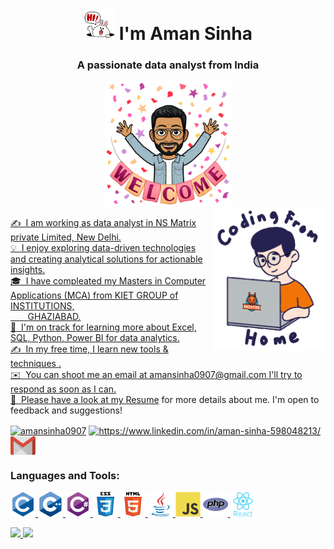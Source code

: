 <body>
<h1 align="center"><img src="https://github.com/amansinha0907/amansinha0907/blob/main/4AIB.gif" width="50"> I'm Aman Sinha</h1>
<h3 align="center">A passionate data analyst from India</h3>
<div id="header" align="center">
 <img width="200" src="https://github.com/amansinha0907/amansinha0907/blob/main/sticker.png">
 <!-- <img src="https://media.giphy.com/media/M9gbBd9nbDrOTu1Mqx/giphy.gif" width="100"/>-->
</div>
<!--<img src="https://github.com/amansinha0907/amansinha0907/blob/main/4AIB.gif" width="50"> <i> &nbsp;About </i>-->

<!--<p align="left"> <img src="https://komarev.com/ghpvc/?username=amansinha0907&label=Profile%20views&color=0e75b6&style=flat" alt="amansinha0907" /> </p>-->

<img alt="Night Coding" src="https://github.com/amansinha0907/amansinha0907/blob/main/giphy.gif" width="180px" align="right"/>

<p align="left"> <a href="https://twitter.com/amansinha0907" target="blank">
<!-- <img src="https://img.shields.io/twitter/follow/amansinha0907?logo=twitter&style=for-the-badge" alt="amansinha0907" /></a> --></p>
✍️ &nbsp;I am working as data analyst in NS Matrix private Limited, New Delhi.<br>
💡 &nbsp;I enjoy exploring data-driven technologies and creating analytical solutions for actionable insights.<br>
🎓 &nbsp;I have compleated my Masters in Computer Applications (MCA) from KIET GROUP of INSTITUTIONS, <BR> &nbsp;&nbsp; &nbsp; &nbsp;  GHAZIABAD.<br>
🌱 &nbsp;I'm on track for learning more about Excel, SQL, Python, Power BI for data analytics.<br>
✍️ &nbsp;In my free time, I learn new tools & techniques .<br>
✉️ &nbsp;You can shoot me an email at amansinha0907@gmail.com I'll try to respond as soon as I can.<br>
📄 &nbsp;Please have a look at my <a href="https://github.com/amansinha0907/Resume/blob/main/Aman%20Sinha%20New%20(1).pdf">Resume</a> for more details about me. I'm open to feedback and suggestions!


<!-- <a>💡  I enjoy exploring data-driven technologies and creating analytical solutions for actionable insights.<br>

🎓  I have completed my Master's in Computer Applications (MCA) from KIET Group of Institutions, Ghaziabad.</a>
<h3 align="left">Connect with me:</h3>-->

   <BR>
<p align="left">
<a href="https://twitter.com/amansinha0907" target="blank"><img align="center" src="https://raw.githubusercontent.com/rahuldkjain/github-profile-readme-generator/master/src/images/icons/Social/twitter.svg" alt="amansinha0907" height="30" width="40" /></a>
<a href="https://www.linkedin.com/in/aman-sinha-598048213/" target="blank"><img align="center" src="https://raw.githubusercontent.com/rahuldkjain/github-profile-readme-generator/master/src/images/icons/Social/linked-in-alt.svg" alt="https://www.linkedin.com/in/aman-sinha-598048213/" height="30" width="40" /></a>
 <a href="mailto:amansinha0907@gmail.com" target="blank"><img align="center" src="https://github.com/amansinha0907/amansinha0907/blob/main/gmail.png" alt="amansinha0907@gmail.com" height="30" width="40" /></a>
</p>


<h3 align="left">Languages and Tools:</h3>
<p align="left"> <a href="https://www.cprogramming.com/" target="_blank" rel="noreferrer"> <img src="https://raw.githubusercontent.com/devicons/devicon/master/icons/c/c-original.svg" alt="c" width="40" height="40"/> </a> <a href="https://www.w3schools.com/cpp/" target="_blank" rel="noreferrer"> <img src="https://raw.githubusercontent.com/devicons/devicon/master/icons/cplusplus/cplusplus-original.svg" alt="cplusplus" width="40" height="40"/> </a> <a href="https://www.w3schools.com/cs/" target="_blank" rel="noreferrer"> <img src="https://raw.githubusercontent.com/devicons/devicon/master/icons/csharp/csharp-original.svg" alt="csharp" width="40" height="40"/> </a> <a href="https://www.w3schools.com/css/" target="_blank" rel="noreferrer"> <img src="https://raw.githubusercontent.com/devicons/devicon/master/icons/css3/css3-original-wordmark.svg" alt="css3" width="40" height="40"/> </a> <a href="https://www.w3.org/html/" target="_blank" rel="noreferrer"> <img src="https://raw.githubusercontent.com/devicons/devicon/master/icons/html5/html5-original-wordmark.svg" alt="html5" width="40" height="40"/> </a> <a href="https://www.java.com" target="_blank" rel="noreferrer"> <img src="https://raw.githubusercontent.com/devicons/devicon/master/icons/java/java-original.svg" alt="java" width="40" height="40"/> </a> <a href="https://developer.mozilla.org/en-US/docs/Web/JavaScript" target="_blank" rel="noreferrer"> <img src="https://raw.githubusercontent.com/devicons/devicon/master/icons/javascript/javascript-original.svg" alt="javascript" width="40" height="40"/> </a>  <a href="https://www.php.net" target="_blank" rel="noreferrer"> <img src="https://raw.githubusercontent.com/devicons/devicon/master/icons/php/php-original.svg" alt="php" width="40" height="40"/> </a> <a href="https://reactjs.org/" target="_blank" rel="noreferrer"> <img src="https://raw.githubusercontent.com/devicons/devicon/master/icons/react/react-original-wordmark.svg" alt="react" width="40" height="40"/> </a> </p>


<p align="left">
  <a href="https://abhigyantrips.dev/">
  <img width="49.5%" src="https://github-readme-stats.vercel.app/api?username=amansinha0907&show_icons=true&theme=dark&hide_border=true" />
    <img width="49.5%" src="https://github-readme-streak-stats.herokuapp.com/?user=amansinha0907&theme=dark&hide_border=true" />
  </a>
</p>
<!---
amansinha0907/amansinha0907 is a ✨ special ✨ repository because its `README.md` (this file) appears on your GitHub profile.
You can click the Preview link to take a look at your changes.
---></body>
